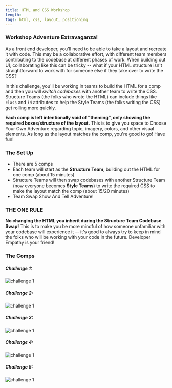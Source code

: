 ```yaml
---
title: HTML and CSS Workshop
length:
tags: html, css, layout, positioning
---
```



### Workshop Adventure Extravaganza!

As a front end developer, you'll need to be able to take a layout and recreate it with code. This may be a collaborative effort, with different team members contributing to the codebase at different phases of work. When building out UI, collaborating like this can be tricky -- what if your HTML structure isn't straightforward to work with for someone else if they take over to write the CSS?

In this challenge, you'll be working in teams to build the HTML for a comp and then you will *switch codebases* with another team to write the CSS. Structure Teams (the folks who wrote the HTML) can include things like `class` and `id` attributes to help the Style Teams (the folks writing the CSS) get rolling more quickly.

**Each comp is left intentionally void of "theming", only showing the required boxes/structure of the layout.** This is to give you space to Choose Your Own Adventure regarding topic, imagery, colors, and other visual elements. As long as the layout matches the comp, you're good to go! Have fun!

### The Set Up

* There are 5 comps
* Each team will start as the **Structure Team**, building out the HTML for one comp (about 15 minutes)
* Structure Teams will then swap codebases with another Structure Team (now everyone becomes **Style Teams**) to write the required CSS to make the layout match the comp (about 15/20 minutes)
* Team Swap Show And Tell Adventure!

### THE ONE RULE

**No changing the HTML you inherit during the Structure Team Codebase Swap!** This is to make you be more mindful of how someone unfamiliar with your codebase will experience it -- it's good to always try to keep in mind the folks who will be working with your code in the future. Developer Empathy is your friend!


### The Comps


##### Challenge 1:

![challenge 1](/assets/images/html-css-workshop-01.jpg)


##### Challenge 2:

![challenge 1](/assets/images/html-css-workshop-02.jpg)


##### Challenge 3:

![challenge 1](/assets/images/html-css-workshop-03.jpg)


##### Challenge 4:

![challenge 1](/assets/images/html-css-workshop-04.jpg)

##### Challenge 5:

![challenge 1](/assets/images/html-css-workshop-05.jpg)
